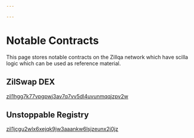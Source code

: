```yaml
---

---
```

# Notable Contracts

This page stores notable contracts on the Zillqa network which have scilla logic which can be used as reference material.

## ZilSwap DEX

[zil1hgg7k77vpgpwj3av7q7vv5dl4uvunmqqjzpv2w](https://viewblock.io/zilliqa/address/zil1hgg7k77vpgpwj3av7q7vv5dl4uvunmqqjzpv2w?tab=code)

## Unstoppable Registry

[zil1jcgu2wlx6xejqk9jw3aaankw6lsjzeunx2j0jz](https://viewblock.io/zilliqa/address/zil1jcgu2wlx6xejqk9jw3aaankw6lsjzeunx2j0jz?tab=code)
